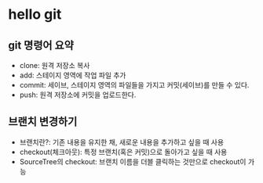 # hello git

## git 명령어 요약
- clone: 원격 저장소 복사
- add: 스테이지 영역에 작업 파일 추가
- commit: 세이브, 스테이지 영역의 파일들을 가지고 커밋(세이브)를 만들 수 있다.
- push: 원격 저장소에 커밋을 업로드한다.

## 브랜치 변경하기
- 브랜치란?: 기존 내용을 유지한 채, 새로운 내용을 추가하고 싶을 때 사용
- checkout(체크아웃): 특정 브랜치(혹은 커밋)으로 돌아가고 싶을 때 사용
- SourceTree의 checkout: 브랜치 이름을 더블 클릭하는 것만으로 checkout이 가능